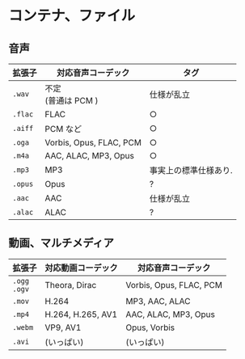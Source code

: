 # コンテナ、ファイル

## 音声

拡張子 | 対応音声コーデック | タグ
--- | --- | ---
`.wav` | 不定 <br/> (普通は PCM ) | 仕様が乱立
`.flac` | FLAC | ○
`.aiff` | PCM など | ○
`.oga` | Vorbis, Opus, FLAC, PCM | ○
`.m4a` | AAC, ALAC, MP3, Opus | ○
`.mp3` | MP3 | 事実上の標準仕様あり.
`.opus` | Opus | ?
`.aac` | AAC | 仕様が乱立
`.alac` | ALAC | ?

## 動画、マルチメディア

拡張子 | 対応動画コーデック |  対応音声コーデック 
--- | --- | ---
`.ogg`<br/>`.ogv` | Theora, Dirac | Vorbis, Opus, FLAC, PCM
`.mov` | H.264 | MP3, AAC, ALAC
`.mp4` | H.264, H.265, AV1 | AAC, ALAC, MP3, Opus
`.webm` | VP9, AV1 | Opus, Vorbis
`.avi` | (いっぱい) | (いっぱい)
